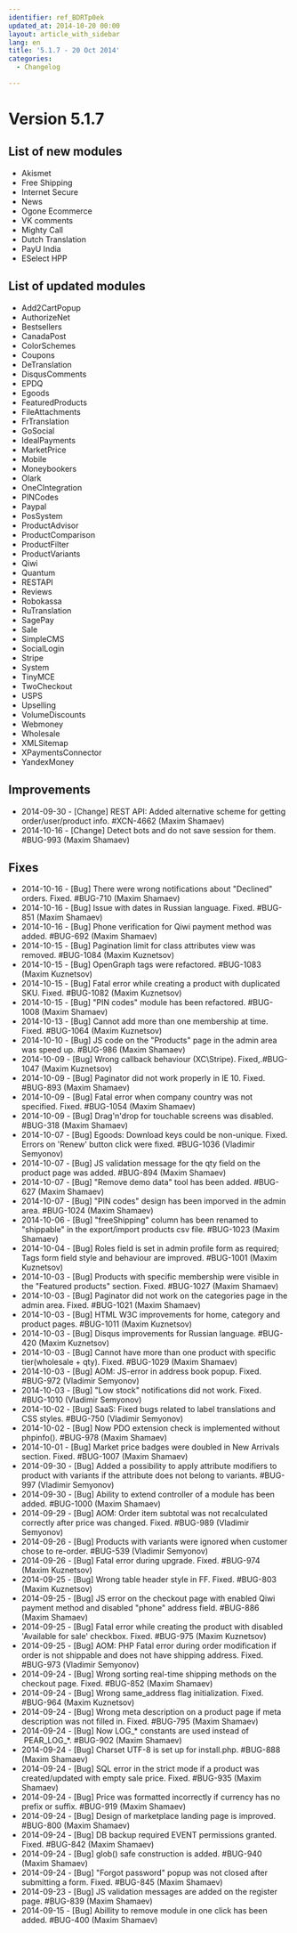 ```yaml
---
identifier: ref_BDRTp0ek
updated_at: 2014-10-20 00:00
layout: article_with_sidebar
lang: en
title: '5.1.7 - 20 Oct 2014'
categories:
  - Changelog

---
```



# Version 5.1.7

## List of new modules

*   Akismet
*   Free Shipping
*   Internet Secure
*   News
*   Ogone Ecommerce
*   VK comments
*   Mighty Call
*   Dutch Translation
*   PayU India
*   ESelect HPP

## List of updated modules

*   Add2CartPopup
*   AuthorizeNet
*   Bestsellers
*   CanadaPost
*   ColorSchemes
*   Coupons
*   DeTranslation
*   DisqusComments
*   EPDQ
*   Egoods
*   FeaturedProducts
*   FileAttachments
*   FrTranslation
*   GoSocial
*   IdealPayments
*   MarketPrice
*   Mobile
*   Moneybookers
*   Olark
*   OneCIntegration
*   PINCodes
*   Paypal
*   PosSystem
*   ProductAdvisor
*   ProductComparison
*   ProductFilter
*   ProductVariants
*   Qiwi
*   Quantum
*   RESTAPI
*   Reviews
*   Robokassa
*   RuTranslation
*   SagePay
*   Sale
*   SimpleCMS
*   SocialLogin
*   Stripe
*   System
*   TinyMCE
*   TwoCheckout
*   USPS
*   Upselling
*   VolumeDiscounts
*   Webmoney
*   Wholesale
*   XMLSitemap
*   XPaymentsConnector
*   YandexMoney

## Improvements

*   2014-09-30 - [Change] REST API: Added alternative scheme for getting order/user/product info. #XCN-4662 (Maxim Shamaev)
*   2014-10-16 - [Change] Detect bots and do not save session for them. #BUG-993 (Maxim Shamaev)

## Fixes

*   2014-10-16 - [Bug] There were wrong notifications about "Declined" orders. Fixed. #BUG-710 (Maxim Shamaev)
*   2014-10-16 - [Bug] Issue with dates in Russian language. Fixed. #BUG-851 (Maxim Shamaev)
*   2014-10-16 - [Bug] Phone verification for Qiwi payment method was added. #BUG-692 (Maxim Shamaev)
*   2014-10-15 - [Bug] Pagination limit for class attributes view was removed. #BUG-1084 (Maxim Kuznetsov)
*   2014-10-15 - [Bug] OpenGraph tags were refactored. #BUG-1083 (Maxim Kuznetsov)
*   2014-10-15 - [Bug] Fatal error while creating a product with duplicated SKU. Fixed. #BUG-1082 (Maxim Kuznetsov)
*   2014-10-15 - [Bug] "PIN codes" module has been refactored. #BUG-1008 (Maxim Shamaev)
*   2014-10-13 - [Bug] Cannot add more than one membership at time. Fixed. #BUG-1064 (Maxim Kuznetsov)
*   2014-10-10 - [Bug] JS code on the "Products" page in the admin area was speed up. #BUG-986 (Maxim Shamaev)
*   2014-10-09 - [Bug] Wrong callback behaviour (XC\Stripe). Fixed,.#BUG-1047 (Maxim Kuznetsov)
*   2014-10-09 - [Bug] Paginator did not work properly in IE 10\. Fixed. #BUG-893 (Maxim Shamaev)
*   2014-10-09 - [Bug] Fatal error when company country was not specified. Fixed. #BUG-1054 (Maxim Shamaev)
*   2014-10-09 - [Bug] Drag'n'drop for touchable screens was disabled. #BUG-318 (Maxim Shamaev)
*   2014-10-07 - [Bug] Egoods: Download keys could be non-unique. Fixed. Errors on 'Renew' button click were fixed. #BUG-1036 (Vladimir Semyonov)
*   2014-10-07 - [Bug] JS validation message for the qty field on the product page was added. #BUG-894 (Maxim Shamaev)
*   2014-10-07 - [Bug] "Remove demo data" tool has been added. #BUG-627 (Maxim Shamaev)
*   2014-10-07 - [Bug] "PIN codes" design has been imporved in the admin area. #BUG-1024 (Maxim Shamaev)
*   2014-10-06 - [Bug] "freeShipping" column has been renamed to "shippable" in the export/import products csv file. #BUG-1023 (Maxim Shamaev)
*   2014-10-04 - [Bug] Roles field is set in admin profile form as required; Tags form field style and behaviour are improved. #BUG-1001 (Maxim Kuznetsov)
*   2014-10-03 - [Bug] Products with specific membership were visible in the "Featured products" section. Fixed. #BUG-1027 (Maxim Shamaev)
*   2014-10-03 - [Bug] Paginator did not work on the categories page in the admin area. Fixed. #BUG-1021 (Maxim Shamaev)
*   2014-10-03 - [Bug] HTML W3C improvements for home, category and product pages. #BUG-1011 (Maxim Kuznetsov)
*   2014-10-03 - [Bug] Disqus improvements for Russian language. #BUG-420 (Maxim Kuznetsov)
*   2014-10-03 - [Bug] Cannot have more than one product with specific tier(wholesale + qty). Fixed. #BUG-1029 (Maxim Shamaev)
*   2014-10-03 - [Bug] AOM: JS-error in address book popup. Fixed. #BUG-972 (Vladimir Semyonov)
*   2014-10-03 - [Bug] "Low stock" notifications did not work. Fixed. #BUG-1010 (Vladimir Semyonov)
*   2014-10-02 - [Bug] SaaS: Fixed bugs related to label translations and CSS styles. #BUG-750 (Vladimir Semyonov)
*   2014-10-02 - [Bug] Now PDO extension check is implemented without phpinfo(). #BUG-978 (Maxim Shamaev)
*   2014-10-01 - [Bug] Market price badges were doubled in New Arrivals section. Fixed. #BUG-1007 (Maxim Shamaev)
*   2014-09-30 - [Bug] Added a possibility to apply attribute modifiers to product with variants if the attribute does not belong to variants. #BUG-997 (Vladimir Semyonov)
*   2014-09-30 - [Bug] Ability to extend controller of a module has been added. #BUG-1000 (Maxim Shamaev)
*   2014-09-29 - [Bug] AOM: Order item subtotal was not recalculated correctly after price was changed. Fixed. #BUG-989 (Vladimir Semyonov)
*   2014-09-26 - [Bug] Products with variants were ignored when customer chose to re-order. #BUG-539 (Vladimir Semyonov)
*   2014-09-26 - [Bug] Fatal error during upgrade. Fixed. #BUG-974 (Maxim Kuznetsov)
*   2014-09-25 - [Bug] Wrong table header style in FF. Fixed. #BUG-803 (Maxim Kuznetsov)
*   2014-09-25 - [Bug] JS error on the checkout page with enabled Qiwi payment method and disabled "phone" address field. #BUG-886 (Maxim Shamaev)
*   2014-09-25 - [Bug] Fatal error while creating the product with disabled 'Available for sale' checkbox. Fixed. #BUG-975 (Maxim Kuznetsov)
*   2014-09-25 - [Bug] AOM: PHP Fatal error during order modification if order is not shippable and does not have shipping address. Fixed. #BUG-973 (Vladimir Semyonov)
*   2014-09-24 - [Bug] Wrong sorting real-time shipping methods on the checkout page. Fixed. #BUG-852 (Maxim Shamaev)
*   2014-09-24 - [Bug] Wrong same_address flag initialization. Fixed. #BUG-964 (Maxim Kuznetsov)
*   2014-09-24 - [Bug] Wrong meta description on a product page if meta description was not filled in. Fixed. #BUG-795 (Maxim Shamaev)
*   2014-09-24 - [Bug] Now LOG_* constants are used instead of  PEAR_LOG_*. #BUG-902 (Maxim Shamaev)
*   2014-09-24 - [Bug] Charset UTF-8 is set up for install.php. #BUG-888 (Maxim Shamaev)
*   2014-09-24 - [Bug] SQL error in the strict mode if a product was created/updated with empty sale price. Fixed. #BUG-935 (Maxim Shamaev)
*   2014-09-24 - [Bug] Price was formatted incorrectly if currency has no prefix or suffix. #BUG-919 (Maxim Shamaev)
*   2014-09-24 - [Bug] Design of marketplace landing page is improved. #BUG-800 (Maxim Shamaev)
*   2014-09-24 - [Bug] DB backup required EVENT permissions granted. Fixed. #BUG-842 (Maxim Shamaev)
*   2014-09-24 - [Bug] glob() safe construction is added. #BUG-940 (Maxim Shamaev)
*   2014-09-24 - [Bug] "Forgot password" popup was not closed after submitting a form. Fixed. #BUG-845 (Maxim Shamaev)
*   2014-09-23 - [Bug] JS validation messages are added on the register page. #BUG-839 (Maxim Shamaev)
*   2014-09-15 - [Bug] Abillity to remove module in one click has been added. #BUG-400 (Maxim Shamaev)